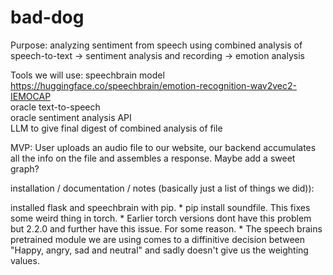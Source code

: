 # bad-dog
Purpose: analyzing sentiment from speech using combined analysis of speech-to-text -> sentiment analysis and recording -> emotion analysis

Tools we will use:
speechbrain model https://huggingface.co/speechbrain/emotion-recognition-wav2vec2-IEMOCAP   
oracle text-to-speech   
oracle sentiment analysis API   
LLM to give final digest of combined analysis of file    

MVP:
User uploads an audio file to our website, our backend accumulates all the info on the file and assembles a response.
Maybe add a sweet graph?

installation / documentation / notes (basically just a list of things we did)):

installed flask and speechbrain with pip. 
	* pip install soundfile. This fixes some weird thing in torch. 
	* Earlier torch versions dont have this problem but 2.2.0 and further have this issue. For some reason.
	* The speech brains pretrained module we are using comes to a diffinitive decision between "Happy, angry, sad and neutral" and sadly doesn't give us the weighting values.

	
